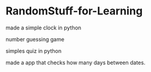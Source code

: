 # RandomStuff-for-Learning
made a simple clock in python

number guessing game

simples quiz in python

made a app that checks how many days between dates.